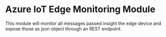 # Azure IoT Edge Monitoring Module

This module will monitor all messages passed insight the edge device and expose those as json object through an REST endpoint.